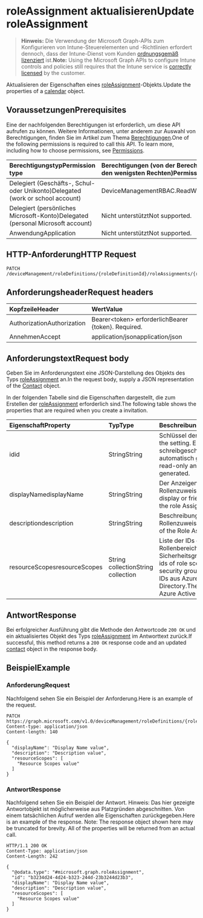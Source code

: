 # <a name="update-roleassignment"></a><span data-ttu-id="55356-101">roleAssignment aktualisieren</span><span class="sxs-lookup"><span data-stu-id="55356-101">Update roleAssignment</span></span>

> <span data-ttu-id="55356-102">**Hinweis:** Die Verwendung der Microsoft Graph-APIs zum Konfigurieren von Intune-Steuerelementen und -Richtlinien erfordert dennoch, dass der Intune-Dienst vom Kunden [ordnungsgemäß lizenziert](https://go.microsoft.com/fwlink/?linkid=839381) ist.</span><span class="sxs-lookup"><span data-stu-id="55356-102">**Note:** Using the Microsoft Graph APIs to configure Intune controls and policies still requires that the Intune service is [correctly licensed](https://go.microsoft.com/fwlink/?linkid=839381) by the customer.</span></span>

<span data-ttu-id="55356-103">Aktualisieren der Eigenschaften eines [roleAssignment](../resources/intune_rbac_roleassignment.md)-Objekts.</span><span class="sxs-lookup"><span data-stu-id="55356-103">Update the properties of a [calendar](../resources/intune_rbac_roleassignment.md) object.</span></span>
## <a name="prerequisites"></a><span data-ttu-id="55356-104">Voraussetzungen</span><span class="sxs-lookup"><span data-stu-id="55356-104">Prerequisites</span></span>
<span data-ttu-id="55356-p101">Eine der nachfolgenden Berechtigungen ist erforderlich, um diese API aufrufen zu können. Weitere Informationen, unter anderem zur Auswahl von Berechtigungen, finden Sie im Artikel zum Thema [Berechtigungen](../../../concepts/permissions_reference.md).</span><span class="sxs-lookup"><span data-stu-id="55356-p101">One of the following permissions is required to call this API. To learn more, including how to choose permissions, see [Permissions](../../../concepts/permissions_reference.md).</span></span>

|<span data-ttu-id="55356-107">Berechtigungstyp</span><span class="sxs-lookup"><span data-stu-id="55356-107">Permission type</span></span>|<span data-ttu-id="55356-108">Berechtigungen (von der Berechtigung mit den meisten Rechten zu der mit den wenigsten Rechten)</span><span class="sxs-lookup"><span data-stu-id="55356-108">Permissions (from least to most privileged)</span></span>|
|:---|:---|
|<span data-ttu-id="55356-109">Delegiert (Geschäfts-, Schul- oder Unikonto)</span><span class="sxs-lookup"><span data-stu-id="55356-109">Delegated (work or school account)</span></span>|<span data-ttu-id="55356-110">DeviceManagementRBAC.ReadWrite.All</span><span class="sxs-lookup"><span data-stu-id="55356-110">DeviceManagementRBAC.ReadWrite.All</span></span>|
|<span data-ttu-id="55356-111">Delegiert (persönliches Microsoft-Konto)</span><span class="sxs-lookup"><span data-stu-id="55356-111">Delegated (personal Microsoft account)</span></span>|<span data-ttu-id="55356-112">Nicht unterstützt</span><span class="sxs-lookup"><span data-stu-id="55356-112">Not supported.</span></span>|
|<span data-ttu-id="55356-113">Anwendung</span><span class="sxs-lookup"><span data-stu-id="55356-113">Application</span></span>|<span data-ttu-id="55356-114">Nicht unterstützt</span><span class="sxs-lookup"><span data-stu-id="55356-114">Not supported.</span></span>|

## <a name="http-request"></a><span data-ttu-id="55356-115">HTTP-Anforderung</span><span class="sxs-lookup"><span data-stu-id="55356-115">HTTP Request</span></span>
<!-- {
  "blockType": "ignored"
}
-->
``` http
PATCH /deviceManagement/roleDefinitions/{roleDefinitionId}/roleAssignments/{roleAssignmentId}
```

## <a name="request-headers"></a><span data-ttu-id="55356-116">Anforderungsheader</span><span class="sxs-lookup"><span data-stu-id="55356-116">Request headers</span></span>
|<span data-ttu-id="55356-117">Kopfzeile</span><span class="sxs-lookup"><span data-stu-id="55356-117">Header</span></span>|<span data-ttu-id="55356-118">Wert</span><span class="sxs-lookup"><span data-stu-id="55356-118">Value</span></span>|
|:---|:---|
|<span data-ttu-id="55356-119">Authorization</span><span class="sxs-lookup"><span data-stu-id="55356-119">Authorization</span></span>|<span data-ttu-id="55356-120">Bearer&lt;token&gt; erforderlich</span><span class="sxs-lookup"><span data-stu-id="55356-120">Bearer {token}. Required.</span></span>|
|<span data-ttu-id="55356-121">Annehmen</span><span class="sxs-lookup"><span data-stu-id="55356-121">Accept</span></span>|<span data-ttu-id="55356-122">application/json</span><span class="sxs-lookup"><span data-stu-id="55356-122">application/json</span></span>|

## <a name="request-body"></a><span data-ttu-id="55356-123">Anforderungstext</span><span class="sxs-lookup"><span data-stu-id="55356-123">Request body</span></span>
<span data-ttu-id="55356-124">Geben Sie im Anforderungstext eine JSON-Darstellung des Objekts des Typs [roleAssignment](../resources/intune_rbac_roleassignment.md) an.</span><span class="sxs-lookup"><span data-stu-id="55356-124">In the request body, supply a JSON representation of the [Contact](../resources/intune_rbac_roleassignment.md) object.</span></span>

<span data-ttu-id="55356-125">In der folgenden Tabelle sind die Eigenschaften dargestellt, die zum Erstellen der [roleAssignment](../resources/intune_rbac_roleassignment.md) erforderlich sind.</span><span class="sxs-lookup"><span data-stu-id="55356-125">The following table shows the properties that are required when you create a invitation.</span></span>

|<span data-ttu-id="55356-126">Eigenschaft</span><span class="sxs-lookup"><span data-stu-id="55356-126">Property</span></span>|<span data-ttu-id="55356-127">Typ</span><span class="sxs-lookup"><span data-stu-id="55356-127">Type</span></span>|<span data-ttu-id="55356-128">Beschreibung</span><span class="sxs-lookup"><span data-stu-id="55356-128">Description</span></span>|
|:---|:---|:---|
|<span data-ttu-id="55356-129">id</span><span class="sxs-lookup"><span data-stu-id="55356-129">id</span></span>|<span data-ttu-id="55356-130">String</span><span class="sxs-lookup"><span data-stu-id="55356-130">String</span></span>|<span data-ttu-id="55356-131">Schlüssel der Entität.</span><span class="sxs-lookup"><span data-stu-id="55356-131">Key of the setting.</span></span> <span data-ttu-id="55356-132">Er ist schreibgeschützt und wird automatisch generiert.</span><span class="sxs-lookup"><span data-stu-id="55356-132">This is read-only and automatically generated.</span></span>|
|<span data-ttu-id="55356-133">displayName</span><span class="sxs-lookup"><span data-stu-id="55356-133">displayName</span></span>|<span data-ttu-id="55356-134">String</span><span class="sxs-lookup"><span data-stu-id="55356-134">String</span></span>|<span data-ttu-id="55356-135">Der Anzeigename der Rollenzuweisung.</span><span class="sxs-lookup"><span data-stu-id="55356-135">The display or friendly name of the role Assignment.</span></span>|
|<span data-ttu-id="55356-136">description</span><span class="sxs-lookup"><span data-stu-id="55356-136">description</span></span>|<span data-ttu-id="55356-137">String</span><span class="sxs-lookup"><span data-stu-id="55356-137">String</span></span>|<span data-ttu-id="55356-138">Beschreibung der Rollenzuweisung.</span><span class="sxs-lookup"><span data-stu-id="55356-138">Description of the Role Assignment.</span></span>|
|<span data-ttu-id="55356-139">resourceScopes</span><span class="sxs-lookup"><span data-stu-id="55356-139">resourceScopes</span></span>|<span data-ttu-id="55356-140">String collection</span><span class="sxs-lookup"><span data-stu-id="55356-140">String collection</span></span>|<span data-ttu-id="55356-141">Liste der IDs der Rollenbereichsmitglieder-Sicherheitsgruppen.</span><span class="sxs-lookup"><span data-stu-id="55356-141">List of ids of role scope member security groups.</span></span>  <span data-ttu-id="55356-142">Dies sind IDs aus Azure Active Directory.</span><span class="sxs-lookup"><span data-stu-id="55356-142">These are IDs from Azure Active Directory.</span></span>|



## <a name="response"></a><span data-ttu-id="55356-143">Antwort</span><span class="sxs-lookup"><span data-stu-id="55356-143">Response</span></span>
<span data-ttu-id="55356-144">Bei erfolgreicher Ausführung gibt die Methode den Antwortcode `200 OK` und ein aktualisiertes Objekt des Typs [roleAssignment](../resources/intune_rbac_roleassignment.md) im Antworttext zurück.</span><span class="sxs-lookup"><span data-stu-id="55356-144">If successful, this method returns a `200 OK` response code and an updated [contact](../resources/intune_rbac_roleassignment.md) object in the response body.</span></span>

## <a name="example"></a><span data-ttu-id="55356-145">Beispiel</span><span class="sxs-lookup"><span data-stu-id="55356-145">Example</span></span>
### <a name="request"></a><span data-ttu-id="55356-146">Anforderung</span><span class="sxs-lookup"><span data-stu-id="55356-146">Request</span></span>
<span data-ttu-id="55356-147">Nachfolgend sehen Sie ein Beispiel der Anforderung.</span><span class="sxs-lookup"><span data-stu-id="55356-147">Here is an example of the request.</span></span>
``` http
PATCH https://graph.microsoft.com/v1.0/deviceManagement/roleDefinitions/{roleDefinitionId}/roleAssignments/{roleAssignmentId}
Content-type: application/json
Content-length: 140

{
  "displayName": "Display Name value",
  "description": "Description value",
  "resourceScopes": [
    "Resource Scopes value"
  ]
}
```

### <a name="response"></a><span data-ttu-id="55356-148">Antwort</span><span class="sxs-lookup"><span data-stu-id="55356-148">Response</span></span>
<span data-ttu-id="55356-p104">Nachfolgend sehen Sie ein Beispiel der Antwort. Hinweis: Das hier gezeigte Antwortobjekt ist möglicherweise aus Platzgründen abgeschnitten. Von einem tatsächlichen Aufruf werden alle Eigenschaften zurückgegeben.</span><span class="sxs-lookup"><span data-stu-id="55356-p104">Here is an example of the response. Note: The response object shown here may be truncated for brevity. All of the properties will be returned from an actual call.</span></span>
``` http
HTTP/1.1 200 OK
Content-Type: application/json
Content-Length: 242

{
  "@odata.type": "#microsoft.graph.roleAssignment",
  "id": "b3234d24-4d24-b323-244d-23b3244d23b3",
  "displayName": "Display Name value",
  "description": "Description value",
  "resourceScopes": [
    "Resource Scopes value"
  ]
}
```



